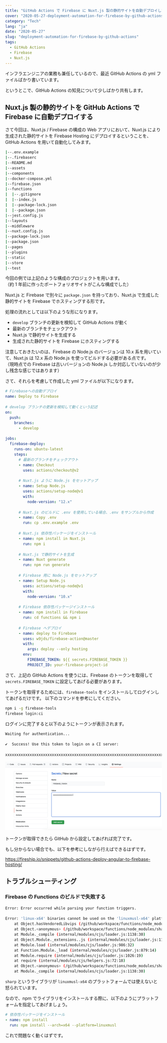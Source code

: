 ```yaml
---
title: "GitHub Actions で Firebase に Nuxt.js 製の静的サイトを自動デプロイしてみる"
cover: "2020-05-27-deployment-automation-for-firebase-by-github-actions/header.png"
category: "Tech"
lang: "ja"
date: "2020-05-27"
slug: "deployment-automation-for-firebase-by-github-actions"
tags:
  - GitHub Actions
  - Firebase
  - Nuxt.js
---
```


インフラエンジニアの業務も兼任しているので、最近 GitHub Actions の yml ファイルばかり書いています。

というとこで、GitHub Actions の知見について少しばかり共有します。

## Nuxt.js 製の静的サイトを GitHub Actions で Firebase に自動デプロイする

さて今回は、Nuxt.js / Firebase の構成の Web アプリにおいて、Nuxt.js により生成された静的サイトを Firebase Hosting にデプロイするということを、GitHub Actions を用いて自動化してみます。

```bash
|--.env.example
|--.firebaserc
|--README.md
|--assets
|--components
|--docker-compose.yml
|--firebase.json
|--functions
|  |--.gitignore
|  |--index.js
|  |--package-lock.json
|  |--package.json
|--jest.config.js
|--layouts
|--middleware
|--nuxt.config.js
|--package-lock.json
|--package.json
|--pages
|--plugins
|--static
|--store
|--test
```

今回の例では上記のような構成のプロジェクトを用います。  
（約 1 年前に作ったポートフォリオサイトがこんな構成でした）

Nuxt.js と Firebase で別々に `package.json` を持っており、Nuxt.js で生成した静的サイトを Firebase でホスティングする形です。

処理の流れとしては以下のような形になります。

- `develop` ブランチの更新を検知して GitHub Actions が動く
- 最新のブランチをチェックアウト
- Nuxt.js で静的サイトを生成する
- 生成された静的サイトを Firebase にホスティングする

注意しておきたいのは、Firebase の Node.js のバージョンは 10.x 系を用いていて、Nuxt.js は 12.x 系の Node.js を使ってビルドする必要がある点です。  
（現時点での Firebase は古いバージョンの Node.js しか対応していないのが少し残念な感じではあります）

さて、それらを考慮して作成した yml ファイルが以下になります。

```yml
# Firebaseへの自動デプロイ
name: Deploy to Firebase

# develop ブランチの更新を検知して動くという記述
on:
  push:
    branches:
      - develop

jobs:
  firebase-deploy:
    runs-on: ubuntu-latest
    steps:
      # 最新のブランチをチェックアウト
      - name: Checkout
        uses: actions/checkout@v2

      # Nuxt.js ように Node.js をセットアップ
      - name: Setup Node.js
        uses: actions/setup-node@v1
        with:
          node-version: "12.x"

      # Nuxt.js のビルドに .env を使用している場合、.env をサンプルから作成
      - name: Copy .env
        run: cp .env.example .env

      # Nuxt.js 依存性パッケージをインストール
      - name: npm install in Nuxt.js
        run: npm i

      # Nuxt.js で静的サイトを生成
      - name: Nuxt generate
        run: npm run generate

      # Firebase 用に Node.js をセットアップ
      - name: Setup Node.js
        uses: actions/setup-node@v1
        with:
          node-version: "10.x"

      # Firebase 依存性パッケージインストール
      - name: npm install in Firebase
        run: cd functions && npm i

      # Firebase へデプロイ
      - name: deploy to Firebase
        uses: w9jds/firebase-action@master
        with:
          args: deploy --only hosting
        env:
          FIREBASE_TOKEN: ${{ secrets.FIREBASE_TOKEN }}
          PROJECT_ID: your-firebase-project-id
```

さて、上記の GitHub Actions を使うには、Firebase のトークンを取得して `secrets.FIREBASE_TOKEN` に設定してあげる必要があります。

トークンを取得するためには、`firebase-tools` をインストールしてログインしてあげるだけです。
以下のコマンドを参考にしてください。

```bash
npm i -g firebase-tools
firebase login:ci
```

ログインに完了すると以下のようにトークンが表示されます。

```bash
Waiting for authentication...

✔  Success! Use this token to login on a CI server:

xxxxxxxxxxxxxxxxxxxxxxxxxxxxxxxxxxxxxxxxxxxxxxxxxxxxxxxxxxxxxxxxxxxxxxxxxxxxxxxxxxxxxxxxxxxxxxxxxxxxxxx
```

![GitHub Sercret](./github-sercret.png)

トークンが取得できたら GitHub から設定してあげれば完了です。

もし分からない場合でも、以下を参考にしながら行えばできるはずです。

https://fireship.io/snippets/github-actions-deploy-angular-to-firebase-hosting/

## トラブルシューティング

### Firebase の Functions のビルドで失敗する

```bash
Error: Error occurred while parsing your function triggers.

Error: 'linux-x64' binaries cannot be used on the 'linuxmusl-x64' platform. Please remove the 'node_modules/sharp' directory and run 'npm install' on the 'linuxmusl-x64' platform.
    at Object.hasVendoredLibvips (/github/workspace/functions/node_modules/sharp/lib/libvips.js:68:13)
    at Object.<anonymous> (/github/workspace/functions/node_modules/sharp/lib/constructor.js:7:22)
    at Module._compile (internal/modules/cjs/loader.js:1138:30)
    at Object.Module._extensions..js (internal/modules/cjs/loader.js:1158:10)
    at Module.load (internal/modules/cjs/loader.js:986:32)
    at Function.Module._load (internal/modules/cjs/loader.js:879:14)
    at Module.require (internal/modules/cjs/loader.js:1026:19)
    at require (internal/modules/cjs/helpers.js:72:18)
    at Object.<anonymous> (/github/workspace/functions/node_modules/sharp/lib/index.js:3:15)
    at Module._compile (internal/modules/cjs/loader.js:1138:30)
```

`sharp` というライブラリが `linuxmusl-x64` のプラットフォームでは使えないと怒られています。

なので、npm でライブラリをインストールする際に、以下のようにプラットフォームを指定してあげましょう。

```yml
# 依存性パッケージをインストール
- name: npm install
  run: npm install --arch=x64 --platform=linuxmusl
```

これで問題なく動くはずです。

